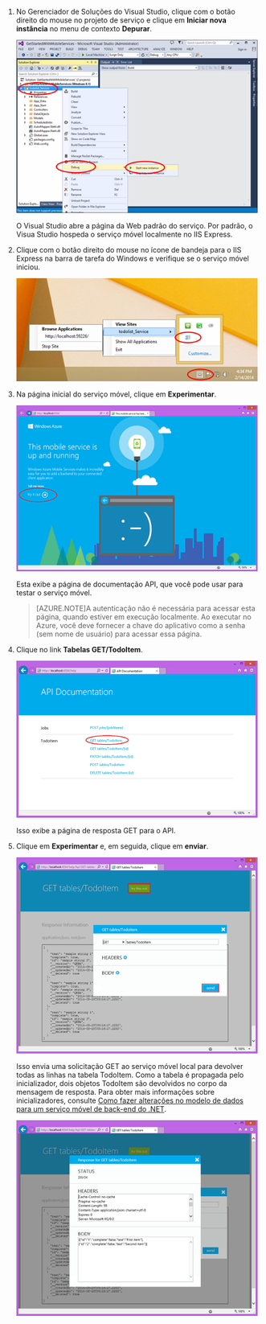 ﻿
1. No Gerenciador de Soluções do Visual Studio, clique com o botão direito do mouse no projeto de serviço e clique em **Iniciar nova instância** no menu de contexto **Depurar**.

    ![start mobile service project locally](./media/mobile-services-dotnet-backend-test-local-service-api-documentation/vs-start-debug-service-project.png)

    O Visual Studio abre a página da Web padrão do serviço. Por padrão, o Visua Studio hospeda o serviço móvel localmente no IIS Express.

2. Clique com o botão direito do mouse no ícone de bandeja para o IIS Express na barra de tarefa do Windows e verifique se o serviço móvel iniciou.

	 ![verify the mobile service in the taskbar](./media/mobile-services-dotnet-backend-test-local-service-api-documentation/iis-express-tray.png)

3. Na página inicial do serviço móvel, clique em **Experimentar**.

    ![mobile service start up page](./media/mobile-services-dotnet-backend-test-local-service-api-documentation/service-welcome-page.png)

    Esta exibe a página de documentação API, que você pode usar para testar o serviço móvel.

	>[AZURE.NOTE]A autenticação não é necessária para acessar esta página, quando estiver em execução localmente. Ao executar no Azure, você deve fornecer a chave do aplicativo como a senha (sem nome de usuário) para acessar essa página.

4. Clique no link **Tabelas GET/TodoItem**.

	![](./media/mobile-services-dotnet-backend-test-local-service-api-documentation/service-api-documentation-page.png)
   	
	Isso exibe a página de resposta GET para o API.

5. Clique em **Experimentar** e, em seguida, clique em **enviar**.
 
	![](./media/mobile-services-dotnet-backend-test-local-service-api-documentation/service-try-this-out-get-todoitems.png)

	Isso envia uma solicitação GET ao serviço móvel local para devolver todas as linhas na tabela TodoItem. Como a tabela é propagada pelo inicializador, dois objetos TodoItem são devolvidos no corpo da mensagem de resposta. Para obter mais informações sobre inicializadores, consulte [Como fazer alterações no modelo de dados para um serviço móvel de back-end do .NET](./pt-br/documentation/articles/mobile-services-dotnet-backend-how-to-use-code-first-migrations/).

	![](./media/mobile-services-dotnet-backend-test-local-service-api-documentation/service-try-this-out-get-response.png)

<!--HONumber=42-->
